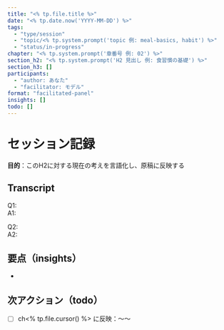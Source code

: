```yaml
---
title: "<% tp.file.title %>"
date: "<% tp.date.now('YYYY-MM-DD') %>"
tags:
  - "type/session"
  - "topic/<% tp.system.prompt('topic 例: meal-basics, habit') %>"
  - "status/in-progress"
chapter: "<% tp.system.prompt('章番号 例: 02') %>"
section_h2: "<% tp.system.prompt('H2 見出し 例: 食習慣の基礎') %>"
section_h3: []
participants:
  - "author: あなた"
  - "facilitator: モデル"
format: "facilitated-panel"
insights: []
todo: []
---
```


# セッション記録

**目的**：このH2に対する現在の考えを言語化し、原稿に反映する

## Transcript
Q1:  
A1:  

Q2:  
A2:  

## 要点（insights）
- 

## 次アクション（todo）
- [ ] ch<% tp.file.cursor() %> に反映：～～